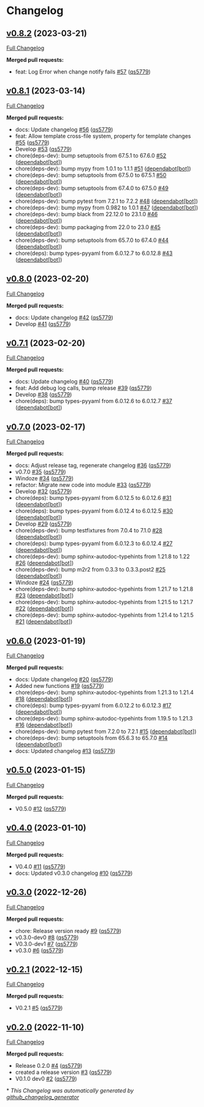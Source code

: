 # Changelog

## [v0.8.2](https://github.com/wtfo-guru/wtforglib/tree/v0.8.2) (2023-03-21)

[Full Changelog](https://github.com/wtfo-guru/wtforglib/compare/v0.8.1...v0.8.2)

**Merged pull requests:**

- feat: Log Error when change notify fails [\#57](https://github.com/wtfo-guru/wtforglib/pull/57) ([qs5779](https://github.com/qs5779))

## [v0.8.1](https://github.com/wtfo-guru/wtforglib/tree/v0.8.1) (2023-03-14)

[Full Changelog](https://github.com/wtfo-guru/wtforglib/compare/v0.8.0...v0.8.1)

**Merged pull requests:**

- docs: Update changelog [\#56](https://github.com/wtfo-guru/wtforglib/pull/56) ([qs5779](https://github.com/qs5779))
- feat: Allow template cross-file system, property for template changes [\#55](https://github.com/wtfo-guru/wtforglib/pull/55) ([qs5779](https://github.com/qs5779))
- Develop [\#53](https://github.com/wtfo-guru/wtforglib/pull/53) ([qs5779](https://github.com/qs5779))
- chore\(deps-dev\): bump setuptools from 67.5.1 to 67.6.0 [\#52](https://github.com/wtfo-guru/wtforglib/pull/52) ([dependabot[bot]](https://github.com/apps/dependabot))
- chore\(deps-dev\): bump mypy from 1.0.1 to 1.1.1 [\#51](https://github.com/wtfo-guru/wtforglib/pull/51) ([dependabot[bot]](https://github.com/apps/dependabot))
- chore\(deps-dev\): bump setuptools from 67.5.0 to 67.5.1 [\#50](https://github.com/wtfo-guru/wtforglib/pull/50) ([dependabot[bot]](https://github.com/apps/dependabot))
- chore\(deps-dev\): bump setuptools from 67.4.0 to 67.5.0 [\#49](https://github.com/wtfo-guru/wtforglib/pull/49) ([dependabot[bot]](https://github.com/apps/dependabot))
- chore\(deps-dev\): bump pytest from 7.2.1 to 7.2.2 [\#48](https://github.com/wtfo-guru/wtforglib/pull/48) ([dependabot[bot]](https://github.com/apps/dependabot))
- chore\(deps-dev\): bump mypy from 0.982 to 1.0.1 [\#47](https://github.com/wtfo-guru/wtforglib/pull/47) ([dependabot[bot]](https://github.com/apps/dependabot))
- chore\(deps-dev\): bump black from 22.12.0 to 23.1.0 [\#46](https://github.com/wtfo-guru/wtforglib/pull/46) ([dependabot[bot]](https://github.com/apps/dependabot))
- chore\(deps-dev\): bump packaging from 22.0 to 23.0 [\#45](https://github.com/wtfo-guru/wtforglib/pull/45) ([dependabot[bot]](https://github.com/apps/dependabot))
- chore\(deps-dev\): bump setuptools from 65.7.0 to 67.4.0 [\#44](https://github.com/wtfo-guru/wtforglib/pull/44) ([dependabot[bot]](https://github.com/apps/dependabot))
- chore\(deps\): bump types-pyyaml from 6.0.12.7 to 6.0.12.8 [\#43](https://github.com/wtfo-guru/wtforglib/pull/43) ([dependabot[bot]](https://github.com/apps/dependabot))

## [v0.8.0](https://github.com/wtfo-guru/wtforglib/tree/v0.8.0) (2023-02-20)

[Full Changelog](https://github.com/wtfo-guru/wtforglib/compare/v0.7.1...v0.8.0)

**Merged pull requests:**

- docs: Update changelog [\#42](https://github.com/wtfo-guru/wtforglib/pull/42) ([qs5779](https://github.com/qs5779))
- Develop [\#41](https://github.com/wtfo-guru/wtforglib/pull/41) ([qs5779](https://github.com/qs5779))

## [v0.7.1](https://github.com/wtfo-guru/wtforglib/tree/v0.7.1) (2023-02-20)

[Full Changelog](https://github.com/wtfo-guru/wtforglib/compare/v0.7.0...v0.7.1)

**Merged pull requests:**

- docs: Update changelog [\#40](https://github.com/wtfo-guru/wtforglib/pull/40) ([qs5779](https://github.com/qs5779))
- feat: Add debug log calls, bump release [\#39](https://github.com/wtfo-guru/wtforglib/pull/39) ([qs5779](https://github.com/qs5779))
- Develop [\#38](https://github.com/wtfo-guru/wtforglib/pull/38) ([qs5779](https://github.com/qs5779))
- chore\(deps\): bump types-pyyaml from 6.0.12.6 to 6.0.12.7 [\#37](https://github.com/wtfo-guru/wtforglib/pull/37) ([dependabot[bot]](https://github.com/apps/dependabot))

## [v0.7.0](https://github.com/wtfo-guru/wtforglib/tree/v0.7.0) (2023-02-17)

[Full Changelog](https://github.com/wtfo-guru/wtforglib/compare/v0.6.0...v0.7.0)

**Merged pull requests:**

- docs: Adjust release tag, regenerate changelog [\#36](https://github.com/wtfo-guru/wtforglib/pull/36) ([qs5779](https://github.com/qs5779))
- v0.7.0 [\#35](https://github.com/wtfo-guru/wtforglib/pull/35) ([qs5779](https://github.com/qs5779))
- Windoze [\#34](https://github.com/wtfo-guru/wtforglib/pull/34) ([qs5779](https://github.com/qs5779))
- refactor: Migrate new code into module [\#33](https://github.com/wtfo-guru/wtforglib/pull/33) ([qs5779](https://github.com/qs5779))
- Develop [\#32](https://github.com/wtfo-guru/wtforglib/pull/32) ([qs5779](https://github.com/qs5779))
- chore\(deps\): bump types-pyyaml from 6.0.12.5 to 6.0.12.6 [\#31](https://github.com/wtfo-guru/wtforglib/pull/31) ([dependabot[bot]](https://github.com/apps/dependabot))
- chore\(deps\): bump types-pyyaml from 6.0.12.4 to 6.0.12.5 [\#30](https://github.com/wtfo-guru/wtforglib/pull/30) ([dependabot[bot]](https://github.com/apps/dependabot))
- Develop [\#29](https://github.com/wtfo-guru/wtforglib/pull/29) ([qs5779](https://github.com/qs5779))
- chore\(deps-dev\): bump testfixtures from 7.0.4 to 7.1.0 [\#28](https://github.com/wtfo-guru/wtforglib/pull/28) ([dependabot[bot]](https://github.com/apps/dependabot))
- chore\(deps\): bump types-pyyaml from 6.0.12.3 to 6.0.12.4 [\#27](https://github.com/wtfo-guru/wtforglib/pull/27) ([dependabot[bot]](https://github.com/apps/dependabot))
- chore\(deps-dev\): bump sphinx-autodoc-typehints from 1.21.8 to 1.22 [\#26](https://github.com/wtfo-guru/wtforglib/pull/26) ([dependabot[bot]](https://github.com/apps/dependabot))
- chore\(deps-dev\): bump m2r2 from 0.3.3 to 0.3.3.post2 [\#25](https://github.com/wtfo-guru/wtforglib/pull/25) ([dependabot[bot]](https://github.com/apps/dependabot))
- Windoze [\#24](https://github.com/wtfo-guru/wtforglib/pull/24) ([qs5779](https://github.com/qs5779))
- chore\(deps-dev\): bump sphinx-autodoc-typehints from 1.21.7 to 1.21.8 [\#23](https://github.com/wtfo-guru/wtforglib/pull/23) ([dependabot[bot]](https://github.com/apps/dependabot))
- chore\(deps-dev\): bump sphinx-autodoc-typehints from 1.21.5 to 1.21.7 [\#22](https://github.com/wtfo-guru/wtforglib/pull/22) ([dependabot[bot]](https://github.com/apps/dependabot))
- chore\(deps-dev\): bump sphinx-autodoc-typehints from 1.21.4 to 1.21.5 [\#21](https://github.com/wtfo-guru/wtforglib/pull/21) ([dependabot[bot]](https://github.com/apps/dependabot))

## [v0.6.0](https://github.com/wtfo-guru/wtforglib/tree/v0.6.0) (2023-01-19)

[Full Changelog](https://github.com/wtfo-guru/wtforglib/compare/v0.5.0...v0.6.0)

**Merged pull requests:**

- docs: Update changelog [\#20](https://github.com/wtfo-guru/wtforglib/pull/20) ([qs5779](https://github.com/qs5779))
- Added new functions [\#19](https://github.com/wtfo-guru/wtforglib/pull/19) ([qs5779](https://github.com/qs5779))
- chore\(deps-dev\): bump sphinx-autodoc-typehints from 1.21.3 to 1.21.4 [\#18](https://github.com/wtfo-guru/wtforglib/pull/18) ([dependabot[bot]](https://github.com/apps/dependabot))
- chore\(deps\): bump types-pyyaml from 6.0.12.2 to 6.0.12.3 [\#17](https://github.com/wtfo-guru/wtforglib/pull/17) ([dependabot[bot]](https://github.com/apps/dependabot))
- chore\(deps-dev\): bump sphinx-autodoc-typehints from 1.19.5 to 1.21.3 [\#16](https://github.com/wtfo-guru/wtforglib/pull/16) ([dependabot[bot]](https://github.com/apps/dependabot))
- chore\(deps-dev\): bump pytest from 7.2.0 to 7.2.1 [\#15](https://github.com/wtfo-guru/wtforglib/pull/15) ([dependabot[bot]](https://github.com/apps/dependabot))
- chore\(deps-dev\): bump setuptools from 65.6.3 to 65.7.0 [\#14](https://github.com/wtfo-guru/wtforglib/pull/14) ([dependabot[bot]](https://github.com/apps/dependabot))
- docs: Updated changelog [\#13](https://github.com/wtfo-guru/wtforglib/pull/13) ([qs5779](https://github.com/qs5779))

## [v0.5.0](https://github.com/wtfo-guru/wtforglib/tree/v0.5.0) (2023-01-15)

[Full Changelog](https://github.com/wtfo-guru/wtforglib/compare/v0.4.0...v0.5.0)

**Merged pull requests:**

- V0.5.0 [\#12](https://github.com/wtfo-guru/wtforglib/pull/12) ([qs5779](https://github.com/qs5779))

## [v0.4.0](https://github.com/wtfo-guru/wtforglib/tree/v0.4.0) (2023-01-10)

[Full Changelog](https://github.com/wtfo-guru/wtforglib/compare/v0.3.0...v0.4.0)

**Merged pull requests:**

- V0.4.0 [\#11](https://github.com/wtfo-guru/wtforglib/pull/11) ([qs5779](https://github.com/qs5779))
- docs: Updated v0.3.0 changelog [\#10](https://github.com/wtfo-guru/wtforglib/pull/10) ([qs5779](https://github.com/qs5779))

## [v0.3.0](https://github.com/wtfo-guru/wtforglib/tree/v0.3.0) (2022-12-26)

[Full Changelog](https://github.com/wtfo-guru/wtforglib/compare/v0.2.1...v0.3.0)

**Merged pull requests:**

- chore: Release version ready [\#9](https://github.com/wtfo-guru/wtforglib/pull/9) ([qs5779](https://github.com/qs5779))
- v0.3.0-dev0 [\#8](https://github.com/wtfo-guru/wtforglib/pull/8) ([qs5779](https://github.com/qs5779))
- V0.3.0-dev1 [\#7](https://github.com/wtfo-guru/wtforglib/pull/7) ([qs5779](https://github.com/qs5779))
- v0.3.0 [\#6](https://github.com/wtfo-guru/wtforglib/pull/6) ([qs5779](https://github.com/qs5779))

## [v0.2.1](https://github.com/wtfo-guru/wtforglib/tree/v0.2.1) (2022-12-15)

[Full Changelog](https://github.com/wtfo-guru/wtforglib/compare/v0.2.0...v0.2.1)

**Merged pull requests:**

- V0.2.1 [\#5](https://github.com/wtfo-guru/wtforglib/pull/5) ([qs5779](https://github.com/qs5779))

## [v0.2.0](https://github.com/wtfo-guru/wtforglib/tree/v0.2.0) (2022-11-10)

[Full Changelog](https://github.com/wtfo-guru/wtforglib/compare/d9cd0d5f3d919856f52acc473ce74f6d0218ecb5...v0.2.0)

**Merged pull requests:**

- Release 0.2.0 [\#4](https://github.com/wtfo-guru/wtforglib/pull/4) ([qs5779](https://github.com/qs5779))
- created a release version [\#3](https://github.com/wtfo-guru/wtforglib/pull/3) ([qs5779](https://github.com/qs5779))
- V0.1.0 dev0 [\#2](https://github.com/wtfo-guru/wtforglib/pull/2) ([qs5779](https://github.com/qs5779))

\* *This Changelog was automatically generated by [github_changelog_generator](https://github.com/github-changelog-generator/github-changelog-generator)*
